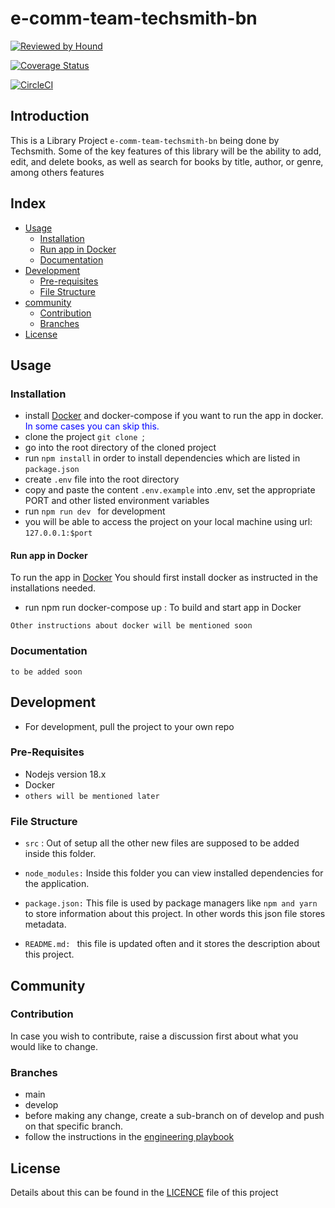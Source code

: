 # e-comm-team-techsmith-bn

[![Reviewed by Hound](https://img.shields.io/badge/Reviewed_by-Hound-8E64B0.svg)](https://houndci.com)

 
[![Coverage Status](https://coveralls.io/repos/github/atlp-rwanda/e-comm-team-techsmith-bn/badge.svg?branch=develop)](https://coveralls.io/github/atlp-rwanda/e-comm-team-techsmith-bn?branch=develop)

[![CircleCI](https://dl.circleci.com/status-badge/img/gh/atlp-rwanda/e-comm-team-techsmith-bn/tree/develop.svg?style=svg)](https://dl.circleci.com/status-badge/redirect/gh/atlp-rwanda/e-comm-team-techsmith-bn/tree/develop`:)



## Introduction

This is a Library Project ```e-comm-team-techsmith-bn``` being done by Techsmith. Some of the key features of this library will be the ability to add, edit, and delete books, as well as search for books by title, author, or genre, among others features

## Index

* [Usage](#usage)
    - [Installation](#installation)
    - [Run app in Docker](#docker)
    - [Documentation](#documentation)
* [Development](#development)
    - [Pre-requisites](#pre-requisites)
    - [File Structure](#structure)
* [community](#community)
    - [Contribution](#contribution)
    - [Branches](#branches)
* [License](#license)



## Usage  <a name="usage"></a>

### Installation <a name="installation"></a>

* install [Docker](https://www.docker.com) and docker-compose if you want to run the app in docker. <span style="color: blue">In some cases you can skip this.</span>
* clone the project ```git clone ```;
* go into the root directory of the cloned project
* run ```npm install``` in order to install dependencies which are listed in ```package.json```
* create ```.env``` file into the root directory 
* copy and paste the content ```.env.example``` into .env, set the appropriate PORT and other listed environment variables
* run ```npm run dev ``` for development
* you will be able to access the project on your local machine using url: ```127.0.0.1:$port```


#### Run app in Docker <a name="docker"></a>
To run the app in [Docker](https://www.docker.com) You should first install docker as instructed in the installations needed.

* run npm run docker-compose up : To build and start app in Docker

``` Other instructions about docker will be mentioned soon ```

### Documentation <a name="documentation"></a>

``` to be added soon ```

## Development <a name="development"></a>

* For development, pull the project to your own repo

### Pre-Requisites <a name="pre-requisites"></a>

* Nodejs version 18.x
* Docker
* ``` others will be mentioned later ```

### File Structure <a name="structure"> </a>

* ```src``` : Out of setup all the other new files are supposed to be added inside this folder. 


* ```node_modules:``` Inside this folder you can view installed dependencies for the application.
* ```package.json:``` This file is used by package managers like ```npm and yarn``` to store information about this project. In other words this json file stores metadata.
* ```README.md: ``` this file is updated often and it stores the description about this project.

## Community <a name="community"></a>

### Contribution <a name="contribution"> </a>

In case you wish to contribute, raise a discussion first about what you would like to change.
### Branches  <a name="branches"> </a>

* main
* develop
* before making any change, create a sub-branch on of develop and push on that specific branch.
* follow the instructions in the [engineering playbook](https://github.com/atlp-rwanda/engineering-playbook/wiki/)

## License

Details about this can be found in the [LICENCE](https://github.com/atlp-rwanda/e-comm-team-techsmith-bn/blob/develop/LICENSE) file of this project







